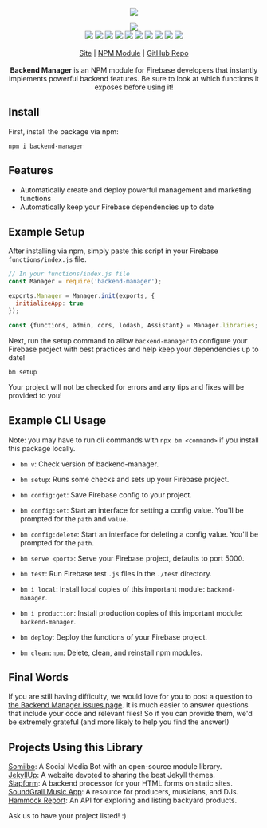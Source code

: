 <p align="center">
  <a href="https://cdn.itwcreativeworks.com/assets/itw-creative-works/images/logo/itw-creative-works-brandmark-black-x.svg">
    <img src="https://cdn.itwcreativeworks.com/assets/itw-creative-works/images/logo/itw-creative-works-brandmark-black-x.svg">
  </a>
</p>

<p align="center">
  <img src="https://img.shields.io/github/package-json/v/itw-creative-works/backend-manager.svg">
  <br>
  <img src="https://img.shields.io/david/itw-creative-works/backend-manager.svg">
  <img src="https://img.shields.io/david/dev/itw-creative-works/backend-manager.svg">
  <img src="https://img.shields.io/bundlephobia/min/backend-manager.svg">
  <img src="https://img.shields.io/codeclimate/maintainability-percentage/itw-creative-works/backend-manager.svg">
  <img src="https://img.shields.io/npm/dm/backend-manager.svg">
  <img src="https://img.shields.io/node/v/backend-manager.svg">
  <img src="https://img.shields.io/website/https/itwcreativeworks.com.svg">
  <img src="https://img.shields.io/github/license/itw-creative-works/backend-manager.svg">
  <img src="https://img.shields.io/github/contributors/itw-creative-works/backend-manager.svg">
  <img src="https://img.shields.io/github/last-commit/itw-creative-works/backend-manager.svg">
  <br>
  <br>
  <a href="https://itwcreativeworks.com">Site</a> | <a href="https://www.npmjs.com/package/backend-manager">NPM Module</a> | <a href="https://github.com/itw-creative-works/backend-manager">GitHub Repo</a>
  <br>
  <br>
  <strong>Backend Manager</strong> is an NPM module for Firebase developers that instantly implements powerful backend features. Be sure to look at which functions it exposes before using it!
</p>

## Install
<!-- First, install the global command line utility with npm: -->
First, install the package via npm:
```shell
npm i backend-manager
```

## Features
* Automatically create and deploy powerful management and marketing functions
* Automatically keep your Firebase dependencies up to date

## Example Setup
After installing via npm, simply paste this script in your Firebase `functions/index.js` file.
```js
// In your functions/index.js file
const Manager = require('backend-manager');

exports.Manager = Manager.init(exports, {
  initializeApp: true
});

const {functions, admin, cors, lodash, Assistant} = Manager.libraries;
```

Next, run the setup command to allow `backend-manager` to configure your Firebase project with best practices and help keep your dependencies up to date!
```shell
bm setup
```

Your project will not be checked for errors and any tips and fixes will be provided to you!

## Example CLI Usage
Note: you may have to run cli commands with `npx bm <command>` if you install this package locally.
  * `bm v`: Check version of backend-manager.
  * `bm setup`: Runs some checks and sets up your Firebase project.

  * `bm config:get`: Save Firebase config to your project.
  * `bm config:set`: Start an interface for setting a config value. You'll be prompted for the `path` and `value`.
  * `bm config:delete`: Start an interface for deleting a config value. You'll be prompted for the `path`.
  * `bm serve <port>`: Serve your Firebase project, defaults to port 5000.
  * `bm test`: Run Firebase test `.js` files in the `./test` directory.
  * `bm i local`: Install local copies of this important module: `backend-manager`.
  * `bm i production`: Install production copies of this important module: `backend-manager`.
  * `bm deploy`: Deploy the functions of your Firebase project.

  * `bm clean:npm`: Delete, clean, and reinstall npm modules.


## Final Words
If you are still having difficulty, we would love for you to post a question to [the Backend Manager issues page](https://github.com/itw-creative-works/backend-manager/issues). It is much easier to answer questions that include your code and relevant files! So if you can provide them, we'd be extremely grateful (and more likely to help you find the answer!)

## Projects Using this Library
[Somiibo](https://somiibo.com/): A Social Media Bot with an open-source module library. <br>
[JekyllUp](https://jekyllup.com/): A website devoted to sharing the best Jekyll themes. <br>
[Slapform](https://slapform.com/): A backend processor for your HTML forms on static sites. <br>
[SoundGrail Music App](https://app.soundgrail.com/): A resource for producers, musicians, and DJs. <br>
[Hammock Report](https://hammockreport.com/): An API for exploring and listing backyard products. <br>

Ask us to have your project listed! :)
